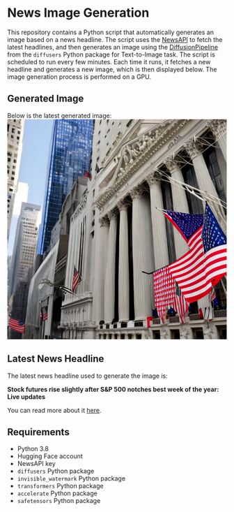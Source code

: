 # News Image Generation
This repository contains a Python script that automatically generates an image based on a news headline. The script uses the [NewsAPI](https://newsapi.org/) to fetch the latest headlines, and then generates an image using the [DiffusionPipeline](https://github.com/huggingface/diffusers) from the `diffusers` Python package for Text-to-Image task.
The script is scheduled to run every few minutes. Each time it runs, it fetches a new headline and generates a new image, which is then displayed below. The image generation process is performed on a GPU.

## Generated Image
Below is the latest generated image:
![Generated Image](image.png)

## Latest News Headline
The latest news headline used to generate the image is:

**Stock futures rise slightly after S&P 500 notches best week of the year: Live updates**

You can read more about it [here](https://news.google.com/rss/articles/CBMid0FVX3lxTE1tWm91all0ZDJqYlppd3VPa0hBWlk5RGlIcEhLeWpOTnhhZHlSV2V0Ulc5T3lGUUExMXJGMEh0NlJtb01Tc2tCR3VvQkpqcDlGbFRXTk94VERqNmNXWnZBejJLLWJkZ0VQZm9vQWFHUW5KWEtUWUFv0gF8QVVfeXFMUHItUmhBTE5faS05cHI0ZERiWUdhQlZnM3lwbHpBamJCeG1FUTNVeWlpYnVKckFyU21XWmZ3N2tKdy1UWGkwOG81cllUaHFId2VGS19YT1o5MzBIak11SndkWnl5X0lQc3owd0Nzejh2R1VrNS03U3oxb0w2YQ?oc=5).

## Requirements
- Python 3.8
- Hugging Face account
- NewsAPI key
- `diffusers` Python package
- `invisible_watermark` Python package
- `transformers` Python package
- `accelerate` Python package
- `safetensors` Python package
